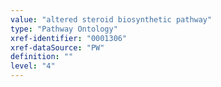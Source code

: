 ```yaml
---
value: "altered steroid biosynthetic pathway"
type: "Pathway Ontology"
xref-identifier: "0001306"
xref-dataSource: "PW"
definition: ""
level: "4"
---
```

